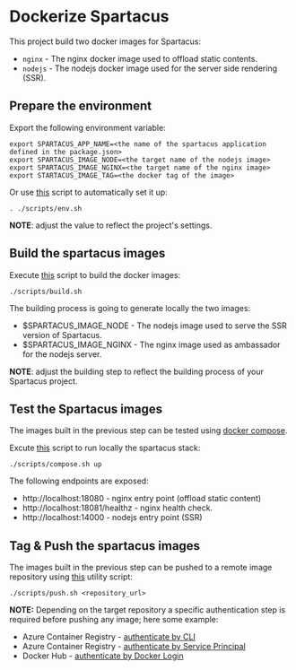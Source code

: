 # Dockerize Spartacus
This project build two docker images for Spartacus:
- `nginx` - The nginx docker image used to offload static contents.
- `nodejs` - The nodejs docker image used for the server side rendering (SSR).

## Prepare the environment
Export the following environment variable:
```
export SPARTACUS_APP_NAME=<the name of the spartacus application defined in the package.json>
export SPARTACUS_IMAGE_NODE=<the target name of the nodejs image>
export SPARTACUS_IMAGE_NGINX=<the target name of the nginx image>
export STARTACUS_IMAGE_TAG=<the docker tag of the image>
```
Or use [this](./scripts/env.sh) script to automatically set it up:
```
. ./scripts/env.sh
```
**NOTE**: adjust the value to reflect the project's settings.

## Build the spartacus images
Execute [this](./scripts/build.sh) script to build the docker images:
```
./scripts/build.sh
```
The building process is going to generate locally the two images:
- $SPARTACUS_IMAGE_NODE - The nodejs image used to serve the SSR version of Spartacus.
- $SPARTACUS_IMAGE_NGINX - The nginx image used as ambassador for the nodejs server.

**NOTE**: adjust the building step to reflect the building process of your Spartacus project.

## Test the Spartacus images
The images built in the previous step can be tested using [docker compose](./docker-compose.yaml).

Excute [this](./scripts/compose.sh) script to run locally the spartacus stack:
```
./scripts/compose.sh up
```
The following endpoints are exposed:
- http://localhost:18080 - nginx entry point (offload static content)
- http://localhost:18081/healthz - nginx health check.
- http://localhost:14000 - nodejs entry point (SSR)

## Tag & Push the spartacus images
The images built in the previous step can be pushed to a remote image repository using [this](./scripts/push.sh) utility script:
```
./scripts/push.sh <repository_url>
```
**NOTE:** Depending on the target repository a specific authentication step is required before pushing any image; here some example:
- Azure Container Registry - [authenticate by CLI](https://learn.microsoft.com/en-us/azure/container-registry/container-registry-get-started-docker-cli?tabs=azure-cli#log-in-to-a-registry)
- Azure Container Registry - [authenticate by Service Principal](https://learn.microsoft.com/en-us/azure/container-registry/container-registry-auth-kubernetes)
- Docker Hub - [authenticate by Docker Login](https://docs.docker.com/engine/reference/commandline/login/)
